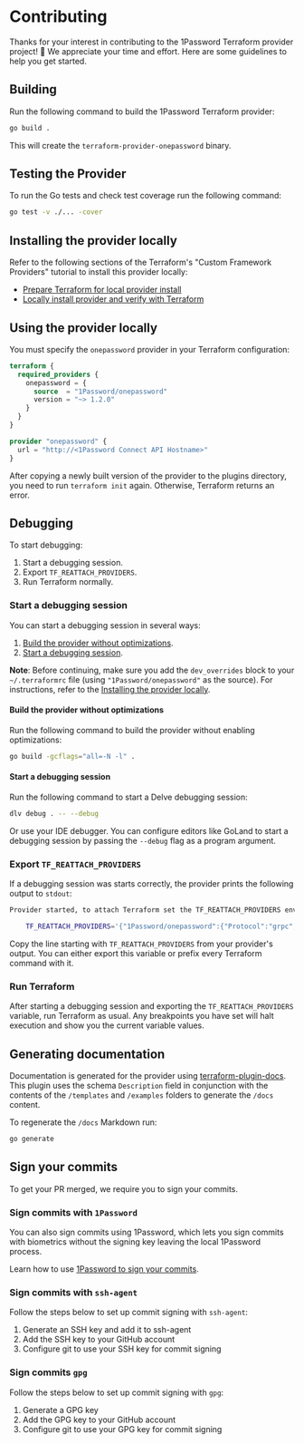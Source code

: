 # Contributing

Thanks for your interest in contributing to the 1Password Terraform provider project! 🙌 We appreciate your time and effort. Here are some guidelines to help you get started.

## Building

Run the following command to build the 1Password Terraform provider:

```sh
go build .
```

This will create the `terraform-provider-onepassword` binary.

## Testing the Provider

To run the Go tests and check test coverage run the following command:

```sh
go test -v ./... -cover
```

## Installing the provider locally

Refer to the following sections of the Terraform's "Custom Framework Providers" tutorial to install this provider locally:

- [Prepare Terraform for local provider install](https://developer.hashicorp.com/terraform/tutorials/providers-plugin-framework/providers-plugin-framework-provider#prepare-terraform-for-local-provider-install)
- [Locally install provider and verify with Terraform](https://developer.hashicorp.com/terraform/tutorials/providers-plugin-framework/providers-plugin-framework-provider#locally-install-provider-and-verify-with-terraform)

## Using the provider locally

You must specify the `onepassword` provider in your Terraform configuration:

```tf
terraform {
  required_providers {
    onepassword = {
      source  = "1Password/onepassword"
      version = "~> 1.2.0"
    }
  }
}

provider "onepassword" {
  url = "http://<1Password Connect API Hostname>"
}
```

After copying a newly built version of the provider to the plugins directory, you need to run `terraform init` again. Otherwise, Terraform returns an error.

## Debugging

To start debugging:

1. Start a debugging session.
2. Export `TF_REATTACH_PROVIDERS`.
3. Run Terraform normally.


### Start a debugging session

You can start a debugging session in several ways:

1. [Build the provider without optimizations](#build-the-provider-without-optimizations).
2. [Start a debugging session](#start-a-debugging-session-1).

**Note**: Before continuing, make sure you add the `dev_overrides` block to your `~/.terraformrc` file (using `"1Password/onepassword"` as the source). For instructions, refer to the [Installing the provider locally](#installing-the-provider-locally).

#### Build the provider without optimizations

Run the following command to build the provider without enabling optimizations:

```sh
go build -gcflags="all=-N -l" .
```

#### Start a debugging session

Run the following command to start a Delve debugging session:

```sh
dlv debug . -- --debug
```

Or use your IDE debugger. You can configure editors like GoLand to start a debugging session by passing the `--debug` flag as a program argument.

### Export `TF_REATTACH_PROVIDERS`

If a debugging session was starts correctly, the provider prints the following output to `stdout`:

```sh
Provider started, to attach Terraform set the TF_REATTACH_PROVIDERS env var:

    TF_REATTACH_PROVIDERS='{"1Password/onepassword":{"Protocol":"grpc","Pid":3382870,"Test":true,"Addr":{"Network":"unix","String":"/tmp/plugin713096927"}}}'
```

Copy the line starting with `TF_REATTACH_PROVIDERS` from your provider's output. You can either export this variable or prefix every Terraform command with it.

### Run Terraform

After starting a debugging session and exporting the `TF_REATTACH_PROVIDERS` variable, run Terraform as usual. Any breakpoints you have set will halt execution and show you the current variable values.

## Generating documentation

Documentation is generated for the provider using [terraform-plugin-docs](https://github.com/hashicorp/terraform-plugin-docs). This plugin uses the schema `Description` field in conjunction with the contents of the `/templates` and `/examples` folders to generate the `/docs` content.

To regenerate the `/docs` Markdown run:

```sh
go generate
```

## Sign your commits

To get your PR merged, we require you to sign your commits.

### Sign commits with `1Password`

You can also sign commits using 1Password, which lets you sign commits with biometrics without the signing key leaving the local 1Password process.

Learn how to use [1Password to sign your commits](https://developer.1password.com/docs/ssh/git-commit-signing/).


### Sign commits with `ssh-agent`

Follow the steps below to set up commit signing with `ssh-agent`:

1. Generate an SSH key and add it to ssh-agent
2. Add the SSH key to your GitHub account
3. Configure git to use your SSH key for commit signing

### Sign commits `gpg`

Follow the steps below to set up commit signing with `gpg`:

1. Generate a GPG key
2. Add the GPG key to your GitHub account
3. Configure git to use your GPG key for commit signing